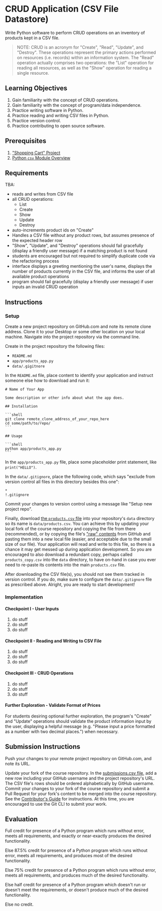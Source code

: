 # CRUD Application (CSV File Datastore)

Write Python software to perform CRUD operations on an inventory of products kept in a CSV file.

> NOTE: CRUD is an acronym for "Create", "Read", "Update", and "Destroy". These operations represent the primary actions performed on resources (i.e. records) within an information system. The "Read" operation actually comprises two operations: the "List" operation for reading all resources, as well as the "Show" operation for reading a single resource.

## Learning Objectives

  1. Gain familiarity with the concept of CRUD operations.
  1. Gain familiarity with the concept of program/data independence.
  1. Practice writing software in Python.
  1. Practice reading and writing CSV files in Python.
  1. Practice version control.
  1. Practice contributing to open source software.

## Prerequisites

  1. ["Shopping Cart" Project](/projects/shopping-cart/project.md)
  1. [Python `csv` Module Overview](/notes/programming-languages/python/modules/csv.md)

## Requirements

TBA:

  + reads and writes from CSV file
  + all CRUD operations:
    + List
    + Create
    + Show
    + Update
    + Destroy
  + auto-increments product ids on "Create"
  + Handles a CSV file without any product rows, but assumes presence of the expected header row
  + "Show", "Update", and "Destroy" operations should fail gracefully (display a friendly user message) if a matching product is not found
  + students are encouraged but not required to simplify duplicate code via the refactoring process
  + interface displays a greeting mentioning the user's name, displays the number of products currently in the CSV file, and informs the user of all available product operations
  + program should fail gracefully (display a friendly user message) if user inputs an invalid CRUD operation

## Instructions

### Setup

Create a new project repository on GitHub.com and note its remote clone address. Clone it to your Desktop or some other location on your local machine. Navigate into the project repository via the command line.

Create in the project repository the following files:

  + `README.md`
  + `app/products_app.py`
  + `data/.gigitnore`

In the `README.md` file, place content to identify your application and instruct someone else how to download and run it:

    # Name of Your App

    Some description or other info about what the app does.

    ## Installation

    ```shell
    git clone remote_clone_address_of_your_repo_here
    cd some/path/to/repo/
    ```

    ## Usage

    ```shell
    python app/products_app.py
    ```

In the `app/products_app.py` file, place some placeholder print statement, like `print("HELLO")`.

In the `data/.gitignore`, place the following code, which says "exclude from version control all files in this directory besides this one":

    *
    !.gitignore


Commit your changes to version control using a message like "Setup new project repo".

Finally, download [the `products.csv` file](products.csv) into your repository's `data` directory so its name is `data/products.csv`. You can achieve this by updating your local fork of the course repository and copying the file from there (recommended), or by copying the file's ["raw" contents](https://raw.githubusercontent.com/prof-rossetti/nyu-info-2335-70-201706/master/projects/crud-app/products.csv) from GitHub and pasting them into a new local file (easier, and acceptable due to the small size of our file). Your application will read and write to this file, so there is a chance it may get messed up during application development. So you are encouraged to also download a redundant copy, perhaps called `products_copy.csv` into the `data` directory, to have on-hand in case you ever need to re-paste its contents into the main `products.csv` file.

After downloading the CSV file(s), you should not see them tracked in version control. If you do, make sure to configure the `data/.gitignore` file as prescribed above. Alright, you are ready to start development!

### Implementation

#### Checkpoint I - User Inputs

  1. do stuff
  1. do stuff
  1. do stuff

#### Checkpoint II - Reading and Writing to CSV File

  1. do stuff
  1. do stuff
  1. do stuff

#### Checkpoint III - CRUD Operations

  1. do stuff
  1. do stuff
  1. do stuff

#### Further Exploration - Validate Format of Prices

For students desiring optional further exploration, the program's "Create" and "Update" operations should validate the product information input by the user, displaying a helpful message (e.g. "Please input a price formatted as a number with two decimal places.") when necessary.

## Submission Instructions

Push your changes to your remote project repository on GitHub.com, and note its URL.

Update your fork of the course repository. In the [submissions.csv file](submissions.csv), add a new row including your GitHub username and the project repository's URL. The CSV file's rows should be ordered alphabetically by GitHub username. Commit your changes to your fork of the course repository and submit a Pull Request for your fork's content to be merged into the course repository. See the [Contributor's Guide](/CONTRIBUTING.md) for instructions. At this time, you are encouraged to use the Git CLI to submit your work.

## Evaluation

Full credit for presence of a Python program which runs without error, meets all requirements, and exactly or near-exactly produces the desired functionality.

Else 87.5% credit for presence of a Python program which runs without error, meets all requirements, and produces most of the desired functionality.

Else 75% credit for presence of a Python program which runs without error, meets all requirements, and produces much of the desired functionality.

Else half credit for presence of a Python program which doesn't run or doesn't meet the requirements, or doesn't produce much of the desired functionality.

Else no credit.
